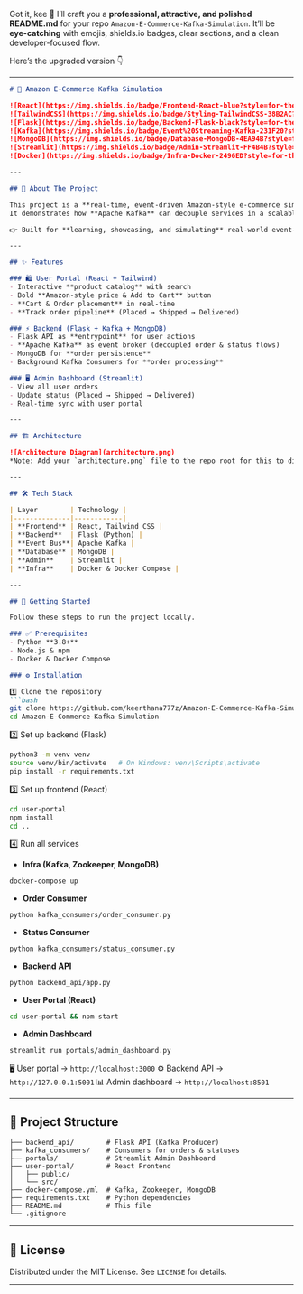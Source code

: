 Got it, kee 🚀
I’ll craft you a **professional, attractive, and polished README.md** for your repo `Amazon-E-Commerce-Kafka-Simulation`.
It’ll be **eye-catching** with emojis, shields.io badges, clear sections, and a clean developer-focused flow.

Here’s the upgraded version 👇

---

````markdown
# 🛒 Amazon E-Commerce Kafka Simulation  

![React](https://img.shields.io/badge/Frontend-React-blue?style=for-the-badge&logo=react) 
![TailwindCSS](https://img.shields.io/badge/Styling-TailwindCSS-38B2AC?style=for-the-badge&logo=tailwind-css&logoColor=white)
![Flask](https://img.shields.io/badge/Backend-Flask-black?style=for-the-badge&logo=flask) 
![Kafka](https://img.shields.io/badge/Event%20Streaming-Kafka-231F20?style=for-the-badge&logo=apache-kafka)
![MongoDB](https://img.shields.io/badge/Database-MongoDB-4EA94B?style=for-the-badge&logo=mongodb) 
![Streamlit](https://img.shields.io/badge/Admin-Streamlit-FF4B4B?style=for-the-badge&logo=streamlit)
![Docker](https://img.shields.io/badge/Infra-Docker-2496ED?style=for-the-badge&logo=docker)

---

## 📌 About The Project  

This project is a **real-time, event-driven Amazon-style e-commerce simulation**.  
It demonstrates how **Apache Kafka** can decouple services in a scalable architecture, enabling **instant order placement, tracking, and status updates** — just like modern e-commerce giants.  

👉 Built for **learning, showcasing, and simulating** real-world event-driven e-commerce flows.  

---

## ✨ Features  

### 🛍️ User Portal (React + Tailwind)  
- Interactive **product catalog** with search  
- Bold **Amazon-style price & Add to Cart** button  
- **Cart & Order placement** in real-time  
- **Track order pipeline** (Placed → Shipped → Delivered)  

### ⚡ Backend (Flask + Kafka + MongoDB)  
- Flask API as **entrypoint** for user actions  
- **Apache Kafka** as event broker (decoupled order & status flows)  
- MongoDB for **order persistence**  
- Background Kafka Consumers for **order processing**  

### 🖥️ Admin Dashboard (Streamlit)  
- View all user orders  
- Update status (Placed → Shipped → Delivered)  
- Real-time sync with user portal  

---

## 🏗️ Architecture  

![Architecture Diagram](architecture.png)  
*Note: Add your `architecture.png` file to the repo root for this to display.*  

---

## 🛠️ Tech Stack  

| Layer        | Technology |
|--------------|------------|
| **Frontend** | React, Tailwind CSS |
| **Backend**  | Flask (Python) |
| **Event Bus**| Apache Kafka |
| **Database** | MongoDB |
| **Admin**    | Streamlit |
| **Infra**    | Docker & Docker Compose |

---

## 🚀 Getting Started  

Follow these steps to run the project locally.  

### ✅ Prerequisites  
- Python **3.8+**  
- Node.js & npm  
- Docker & Docker Compose  

### ⚙️ Installation  

1️⃣ Clone the repository  
```bash
git clone https://github.com/keerthana777z/Amazon-E-Commerce-Kafka-Simulation.git
cd Amazon-E-Commerce-Kafka-Simulation
````

2️⃣ Set up backend (Flask)

```bash
python3 -m venv venv
source venv/bin/activate   # On Windows: venv\Scripts\activate
pip install -r requirements.txt
```

3️⃣ Set up frontend (React)

```bash
cd user-portal
npm install
cd ..
```

4️⃣ Run all services

* **Infra (Kafka, Zookeeper, MongoDB)**

```bash
docker-compose up
```

* **Order Consumer**

```bash
python kafka_consumers/order_consumer.py
```

* **Status Consumer**

```bash
python kafka_consumers/status_consumer.py
```

* **Backend API**

```bash
python backend_api/app.py
```

* **User Portal (React)**

```bash
cd user-portal && npm start
```

* **Admin Dashboard**

```bash
streamlit run portals/admin_dashboard.py
```

🖥️ User portal → `http://localhost:3000`
⚙️ Backend API → `http://127.0.0.1:5001`
📊 Admin dashboard → `http://localhost:8501`

---

## 📂 Project Structure

```
├── backend_api/        # Flask API (Kafka Producer)
├── kafka_consumers/    # Consumers for orders & statuses
├── portals/            # Streamlit Admin Dashboard
├── user-portal/        # React Frontend
│   ├── public/
│   └── src/
├── docker-compose.yml  # Kafka, Zookeeper, MongoDB
├── requirements.txt    # Python dependencies
├── README.md           # This file
└── .gitignore
```

---



## 📜 License

Distributed under the MIT License. See `LICENSE` for details.

---


